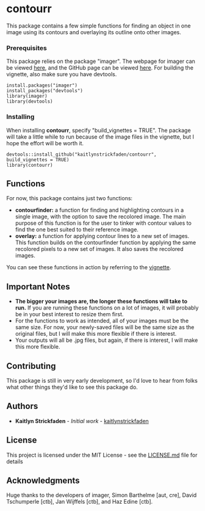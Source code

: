 # contourr
This package contains a few simple functions for finding an object in one image using its contours and overlaying its outline onto other images. 

### Prerequisites

This package relies on the package "imager". The webpage for imager can be viewed [here](http://dahtah.github.io/imager/), and the GitHub page can be viewed [here](https://github.com/dahtah/imager). For building the vignette, also make sure you have devtools.

```
install.packages("imager")
install_packages("devtools")
library(imager)
library(devtools)
```

### Installing

When installing **contourr**, specify "build_vignettes = TRUE". The package will take a little while to run because of the image files in the vignette, but I hope the effort will be worth it.

```
devtools::install_github("kaitlynstrickfaden/contourr", build_vignettes = TRUE)
library(contourr)
```

## Functions

For now, this package contains just two functions:

* **contourfinder:** a function for finding and highlighting contours in a single image, with the option to save the recolored image. The main purpose of this function is for the user to tinker with contour values to find the one best suited to their reference image.
* **overlay:** a function for applying contour lines to a new set of images. This function builds on the contourfinder function by applying the same recolored pixels to a new set of images. It also saves the recolored images.

You can see these functions in action by referring to the [vignette](https://github.com/kaitlynstrickfaden/contourr/blob/master/vignettes/contourr.md).

## Important Notes

* **The bigger your images are, the longer these functions will take to run.** If you are running these functions on a lot of images, it will probably be in your best interest to resize them first. 
* For the functions to work as intended, all of your images must be the same size. For now, your newly-saved files will be the same size as the original files, but I will make this more flexible if there is interest.
* Your outputs will all be .jpg files, but again, if there is interest, I will make this more flexible.

## Contributing

This package is still in very early development, so I'd love to hear from folks what other things they'd like to see this package do.

## Authors

* **Kaitlyn Strickfaden** - *Initial work* - [kaitlynstrickfaden](https://github.com/kaitlynstrickfaden)

## License

This project is licensed under the MIT License - see the [LICENSE.md](LICENSE.md) file for details

## Acknowledgments

Huge thanks to the developers of imager, Simon Barthelme [aut, cre], David Tschumperle [ctb], Jan Wijffels [ctb], and Haz Edine [ctb].
